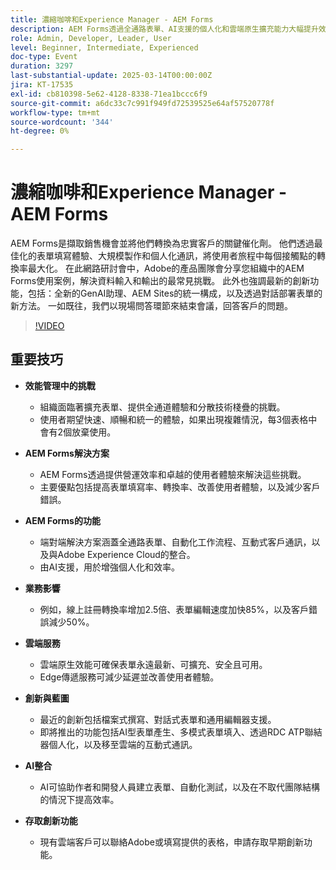 ```yaml
---
title: 濃縮咖啡和Experience Manager - AEM Forms
description: AEM Forms透過全通路表單、AI支援的個人化和雲端原生擴充能力大幅提升效能，轉換率高達2.5倍，編輯速度加快85%，錯誤減少50%。
role: Admin, Developer, Leader, User
level: Beginner, Intermediate, Experienced
doc-type: Event
duration: 3297
last-substantial-update: 2025-03-14T00:00:00Z
jira: KT-17535
exl-id: cb810398-5e62-4128-8338-71ea1bccc6f9
source-git-commit: a6dc33c7c991f949fd72539525e64af57520778f
workflow-type: tm+mt
source-wordcount: '344'
ht-degree: 0%

---
```


# 濃縮咖啡和Experience Manager - AEM Forms

AEM Forms是擷取銷售機會並將他們轉換為忠實客戶的關鍵催化劑。 他們透過最佳化的表單填寫體驗、大規模製作和個人化通訊，將使用者旅程中每個接觸點的轉換率最大化。 在此網路研討會中，Adobe的產品團隊會分享您組織中的AEM Forms使用案例，解決資料輸入和輸出的最常見挑戰。 此外也強調最新的創新功能，包括：全新的GenAI助理、AEM Sites的統一構成，以及透過對話部署表單的新方法。 一如既往，我們以現場問答環節來結束會議，回答客戶的問題。

>[!VIDEO](https://video.tv.adobe.com/v/3451636/?learn=on&enablevpops)

## 重要技巧


* **效能管理中的挑戰**

   * 組織面臨著擴充表單、提供全通道體驗和分散技術棧疊的挑戰。
   * 使用者期望快速、順暢和統一的體驗，如果出現複雜情況，每3個表格中會有2個放棄使用。

* **AEM Forms解決方案**

   * AEM Forms透過提供營運效率和卓越的使用者體驗來解決這些挑戰。
   * 主要優點包括提高表單填寫率、轉換率、改善使用者體驗，以及減少客戶錯誤。

* **AEM Forms的功能**

   * 端對端解決方案涵蓋全通路表單、自動化工作流程、互動式客戶通訊，以及與Adobe Experience Cloud的整合。
   * 由AI支援，用於增強個人化和效率。

* **業務影響**

   * 例如，線上註冊轉換率增加2.5倍、表單編輯速度加快85%，以及客戶錯誤減少50%。

* **雲端服務**

   * 雲端原生效能可確保表單永遠最新、可擴充、安全且可用。
   * Edge傳遞服務可減少延遲並改善使用者體驗。

* **創新與藍圖**

   * 最近的創新包括檔案式撰寫、對話式表單和通用編輯器支援。
   * 即將推出的功能包括AI型表單產生、多模式表單填入、透過RDC ATP聯結器個人化，以及移至雲端的互動式通訊。

* **AI整合**

   * AI可協助作者和開發人員建立表單、自動化測試，以及在不取代團隊結構的情況下提高效率。

* **存取創新功能**

   * 現有雲端客戶可以聯絡Adobe或填寫提供的表格，申請存取早期創新功能。
